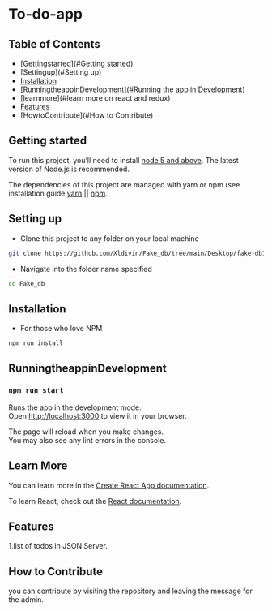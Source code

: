 # To-do-app

## Table of Contents

- [Gettingstarted](#Getting started)
- [Settingup](#Setting up)
- [Installation](#installation)
- [RunningtheappinDevelopment](#Running the app in Development)
- [learnmore](#learn more on react and redux)
- [Features](#Features)
- [HowtoContribute](#How to Contribute)

## Getting started

To run this project, you’ll need to install [node 5 and above](https://nodejs.org/en/). The latest version of Node.js is recommended.

The dependencies of this project are managed with yarn or npm (see installation guide [yarn](https://yarnpkg.com/en/) || [npm](https://www.npmjs.com/).

## Setting up

- Clone this project to any folder on your local machine

```bash
git clone https://github.com/Xldivin/Fake_db/tree/main/Desktop/fake-db1
```

- Navigate into the folder name specified

```bash
cd Fake_db
```

## Installation

- For those who love NPM

```bash
npm run install
```

## RunningtheappinDevelopment

### `npm run start`

Runs the app in the development mode.\
Open [http://localhost:3000](http://localhost:3000) to view it in your browser.

The page will reload when you make changes.\
You may also see any lint errors in the console.

## Learn More

You can learn more in the [Create React App documentation](https://facebook.github.io/create-react-app/docs/getting-started).

To learn React, check out the [React documentation](https://reactjs.org/).

## Features

1.list of todos in JSON Server.

## How to Contribute

you can contribute by visiting the repository and leaving the message for the admin.
